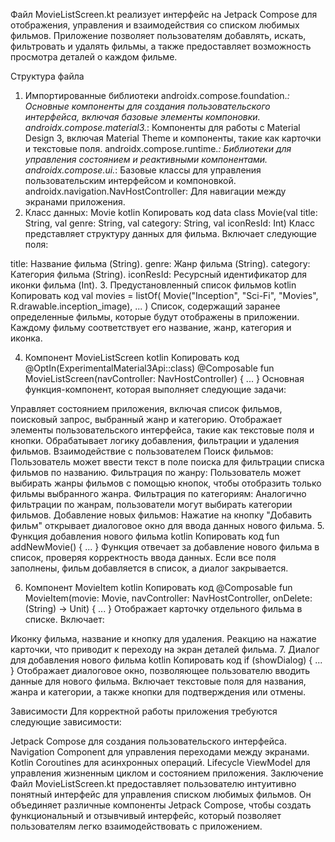 Файл MovieListScreen.kt реализует интерфейс на Jetpack Compose для отображения, управления и взаимодействия со списком любимых фильмов. Приложение позволяет пользователям добавлять, искать, фильтровать и удалять фильмы, а также предоставляет возможность просмотра деталей о каждом фильме.

Структура файла
1. Импортированные библиотеки
androidx.compose.foundation.*: Основные компоненты для создания пользовательского интерфейса, включая базовые элементы компоновки.
androidx.compose.material3.*: Компоненты для работы с Material Design 3, включая Material Theme и компоненты, такие как карточки и текстовые поля.
androidx.compose.runtime.*: Библиотеки для управления состоянием и реактивными компонентами.
androidx.compose.ui.*: Базовые классы для управления пользовательским интерфейсом и компоновкой.
androidx.navigation.NavHostController: Для навигации между экранами приложения.
2. Класс данных: Movie
kotlin
Копировать код
data class Movie(val title: String, val genre: String, val category: String, val iconResId: Int)
Класс представляет структуру данных для фильма. Включает следующие поля:

title: Название фильма (String).
genre: Жанр фильма (String).
category: Категория фильма (String).
iconResId: Ресурсный идентификатор для иконки фильма (Int).
3. Предустановленный список фильмов
kotlin
Копировать код
val movies = listOf(
    Movie("Inception", "Sci-Fi", "Movies", R.drawable.inception_image),
    ...
)
Список, содержащий заранее определенные фильмы, которые будут отображены в приложении. Каждому фильму соответствует его название, жанр, категория и иконка.

4. Компонент MovieListScreen
kotlin
Копировать код
@OptIn(ExperimentalMaterial3Api::class)
@Composable
fun MovieListScreen(navController: NavHostController) { ... }
Основная функция-компонент, которая выполняет следующие задачи:

Управляет состоянием приложения, включая список фильмов, поисковый запрос, выбранный жанр и категорию.
Отображает элементы пользовательского интерфейса, такие как текстовые поля и кнопки.
Обрабатывает логику добавления, фильтрации и удаления фильмов.
Взаимодействие с пользователем
Поиск фильмов: Пользователь может ввести текст в поле поиска для фильтрации списка фильмов по названию.
Фильтрация по жанру: Пользователь может выбирать жанры фильмов с помощью кнопок, чтобы отобразить только фильмы выбранного жанра.
Фильтрация по категориям: Аналогично фильтрации по жанрам, пользователи могут выбирать категории фильмов.
Добавление новых фильмов: Нажатие на кнопку "Добавить фильм" открывает диалоговое окно для ввода данных нового фильма.
5. Функция добавления нового фильма
kotlin
Копировать код
fun addNewMovie() { ... }
Функция отвечает за добавление нового фильма в список, проверяя корректность ввода данных. Если все поля заполнены, фильм добавляется в список, а диалог закрывается.

6. Компонент MovieItem
kotlin
Копировать код
@Composable
fun MovieItem(movie: Movie, navController: NavHostController, onDelete: (String) -> Unit) { ... }
Отображает карточку отдельного фильма в списке. Включает:

Иконку фильма, название и кнопку для удаления.
Реакцию на нажатие карточки, что приводит к переходу на экран деталей фильма.
7. Диалог для добавления нового фильма
kotlin
Копировать код
if (showDialog) { ... }
Отображает диалоговое окно, позволяющее пользователю вводить данные для нового фильма. Включает текстовые поля для названия, жанра и категории, а также кнопки для подтверждения или отмены.

Зависимости
Для корректной работы приложения требуются следующие зависимости:

Jetpack Compose для создания пользовательского интерфейса.
Navigation Component для управления переходами между экранами.
Kotlin Coroutines для асинхронных операций.
Lifecycle ViewModel для управления жизненным циклом и состоянием приложения.
Заключение
Файл MovieListScreen.kt предоставляет пользователю интуитивно понятный интерфейс для управления списком любимых фильмов. Он объединяет различные компоненты Jetpack Compose, чтобы создать функциональный и отзывчивый интерфейс, который позволяет пользователям легко взаимодействовать с приложением.
